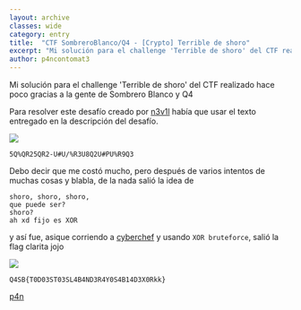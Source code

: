 ```yaml
---
layout: archive
classes: wide
category: entry
title:  "CTF SombreroBlanco/Q4 - [Crypto] Terrible de shoro"
excerpt: "Mi solución para el challenge 'Terrible de shoro' del CTF realizado hace poco gracias a la gente de Sombrero Blanco y Q4"
author: p4ncontomat3
---
```

Mi solución para el challenge 'Terrible de shoro' del CTF realizado hace poco gracias a la gente de Sombrero Blanco y Q4

Para resolver este desafío creado por [n3v1l](https://twitter.com/n3v1l1) había que usar el texto entregado en la descripción del desafío.

![](https://uroven4.github.io/assets/images/content/Q4SB/shoro/desc_shoro.jpg)

`
5Q%QR25QR2-U#U/%R3U8Q2U#PU%R9Q3
`

Debo decir que me costó mucho, pero después de varios intentos de muchas cosas y blabla, de la nada salió la idea de

```
shoro, shoro, shoro, 
que puede ser?
shoro?
ah xd fijo es XOR
```

y así fue, asique corriendo a [cyberchef](https://gchq.github.io/CyberChef/) y usando `XOR bruteforce`, salió la flag clarita jojo

![](https://uroven4.github.io/assets/images/content/Q4SB/shoro/sol_shoro.jpg)

`Q4SB{T0D03ST03SL4B4ND3R4Y0S4B14D3X0Rkk}`



[p4n](https://www.hackthebox.eu/home/users/profile/140674)
